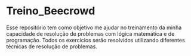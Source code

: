 # Treino_Beecrowd
Esse repositório tem como objetivo me ajudar no treinamento da minha capacidade de resolução de problemas com lógica matemática e de programação. Todos os exercícios serão resolvidos utilizando diferentes técnicas de resolução de problemas.
